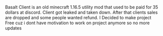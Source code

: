 
Basalt Client is an old minecraft 1.16.5 utility mod that used to be paid  for 35 dollars at discord.
Client got leaked and taken down. After that clients sales are dropped and some people wanted refund.
I Decided to make project Free cuz i dont have motivation to work on project anymore so no more updates
